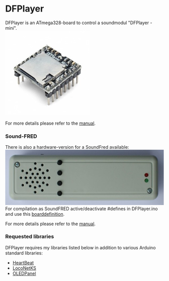 # DFPlayer

DFPlayer is an ATmega328-board to control a soundmodul "DFPlayer - mini".<br>
<img src=DFPlayer_mini.jpg><br>

For more details please refer to the [manual](AVRSound_DFPlayer.pdf).<br>

### Sound-FRED
There is also a hardware-version for a SoundFred available:<br>
<img src=Sound-FRED.jpg><br>
For compilation as SoundFRED active/deactivate #defines in DFPlayer.ino and use this [boarddefinition](Boarddefinition%20for%20SoundFRED.txt).<br>

For more details please refer to the [manual](AVRSound_DFPlayer-Sound-FRED.pdf).<br>

### Requested libraries
DFPlayer requires my libraries listed below in addition to various Arduino standard libraries:<br> 
- [HeartBeat](https://www.github.com/Kruemelbahn/HeartBeat)
- [LocoNetKS](https://www.github.com/Kruemelbahn/LocoNetKS)
- [OLEDPanel](https://www.github.com/Kruemelbahn/OLEDPanel)